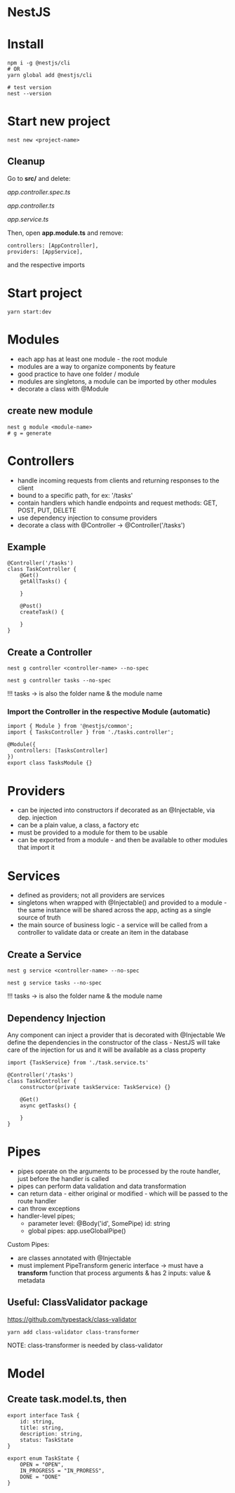 # NestJS

# Install

```
npm i -g @nestjs/cli
# OR
yarn global add @nestjs/cli

# test version
nest --version
```

# Start new project

```
nest new <project-name>
```

## Cleanup

Go to **src/** and delete: 

*app.controller.spec.ts* 

*app.controller.ts* 

*app.service.ts* 


Then, open **app.module.ts** and remove:

```
controllers: [AppController],
providers: [AppService],
```

and the respective imports


# Start project

```
yarn start:dev
```


# Modules

 - each app has at least one module - the root module
 - modules are a way to organize components by feature
 - good practice to have one folder / module
 - modules are singletons, a module can be imported by other modules
 - decorate a class with @Module

## create new module

```
nest g module <module-name> 
# g = generate
```

# Controllers

  - handle incoming requests from clients and returning responses to the client
  - bound to a specific path, for ex: '/tasks'
  - contain handlers which handle endpoints and request methods: GET, POST, PUT, DELETE 
  - use dependency injection to consume providers
  - decorate a class with @Controller -> @Controller('/tasks')


## Example

```
@Controller('/tasks')
class TaskController {
    @Get()
    getAllTasks() {

    }

    @Post()
    createTask() {

    }
}
```

## Create a Controller

```
nest g controller <controller-name> --no-spec

nest g controller tasks --no-spec
```

!!! tasks -> is also the folder name & the module name

### Import the Controller in the respective Module (automatic)

```
import { Module } from '@nestjs/common';
import { TasksController } from './tasks.controller';

@Module({
  controllers: [TasksController]
})
export class TasksModule {}
```

# Providers

 - can be injected into constructors if decorated as an @Injectable, via dep. injection
 - can be a plain value, a class, a factory etc
 - must be provided to a module for them to be usable
 - can be exported from a module - and then be available to other modules that import it

# Services

 - defined as providers; not all providers are services
 - singletons when wrapped with @Injectable() and provided to a module - the same instance will be shared across the app, acting as a single source of truth
 - the main source of business logic - a service will be called from a controller to validate data or create an item in the database

 ## Create a Service

```
nest g service <controller-name> --no-spec

nest g service tasks --no-spec
```

!!! tasks -> is also the folder name & the module name

## Dependency Injection

Any component can inject a provider that is decorated with @Injectable
We define the dependencies in the constructor of the class - NestJS will take care of the injection for us and it will be available as a class property

```
import {TaskService} from './task.service.ts'

@Controller('/tasks')
class TaskController {
    constructor(private taskService: TaskService) {}

    @Get()
    async getTasks() {

    }
}
```

# Pipes

 - pipes operate on the arguments to be processed by the route handler, just before the handler is called
 - pipes can perform data validation and data transformation
 - can return data - either original or modified - which will be passed to the route handler
 - can throw exceptions
 - handler-level pipes; 
   - parameter level: @Body('id', SomePipe) id: string
   - global pipes: app.useGlobalPipe()
  
Custom Pipes:
 - are classes annotated with @Injectable
 - must implement PipeTransform generic interface -> must have a **transform** function that process arguments & has 2 inputs: value & metadata 


## Useful: ClassValidator package

https://github.com/typestack/class-validator

```
yarn add class-validator class-transformer
```

NOTE: class-transformer is needed by class-validator

# Model

## Create **task.model.ts**, then

```
export interface Task {
    id: string,
    title: string,
    description: string,
    status: TaskState
}

export enum TaskState {
    OPEN = "OPEN",
    IN_PROGRESS = "IN_PRORESS",
    DONE = "DONE"
}
```